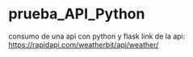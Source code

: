 # prueba_API_Python
consumo de una api con python y flask
link de la api: https://rapidapi.com/weatherbit/api/weather/ 

